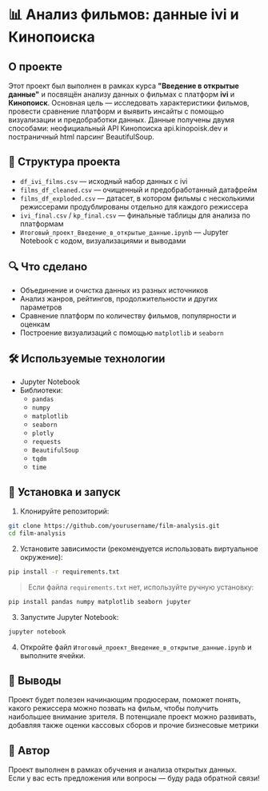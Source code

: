 # 📊 Анализ фильмов: данные ivi и Кинопоиска

## О проекте

Этот проект был выполнен в рамках курса **"Введение в открытые данные"** и посвящён анализу данных о фильмах с платформ **ivi** и **Кинопоиск**. Основная цель — исследовать характеристики фильмов, провести сравнение платформ и выявить инсайты с помощью визуализации и предобработки данных. Данные получены двумя способами: неофициальный API Кинопоиска api.kinopoisk.dev и постраничный html парсинг BeautifulSoup.

## 📁 Структура проекта

- `df_ivi_films.csv` — исходный набор данных с ivi  
- `films_df_cleaned.csv` — очищенный и предобработанный датафрейм  
- `films_df_exploded.csv` — датасет, в котором фильмы с несколькими режиссерами продублированы отдельно для каждого режиссера
- `ivi_final.csv` / `kp_final.csv` — финальные таблицы для анализа по платформам  
- `Итоговый_проект_Введение_в_открытые_данные.ipynb` — Jupyter Notebook с кодом, визуализациями и выводами  

## 🔍 Что сделано

- Объединение и очистка данных из разных источников  
- Анализ жанров, рейтингов, продолжительности и других параметров  
- Сравнение платформ по количеству фильмов, популярности и оценкам  
- Построение визуализаций с помощью `matplotlib` и `seaborn`  

## 🛠️ Используемые технологии

- Jupyter Notebook  
- Библиотеки:  
  - `pandas`  
  - `numpy`  
  - `matplotlib`  
  - `seaborn`
  - `plotly`
  - `requests`
  - `BeautifulSoup`
  - `tqdm`
  - `time`

## 🚀 Установка и запуск

1. Клонируйте репозиторий:

```bash
git clone https://github.com/yourusername/film-analysis.git
cd film-analysis
```

2. Установите зависимости (рекомендуется использовать виртуальное окружение):

```bash
pip install -r requirements.txt
```

> Если файла `requirements.txt` нет, используйте ручную установку:
```bash
pip install pandas numpy matplotlib seaborn jupyter
```

3. Запустите Jupyter Notebook:

```bash
jupyter notebook
```

4. Откройте файл `Итоговый_проект_Введение_в_открытые_данные.ipynb` и выполните ячейки.

## 📌 Выводы

Проект будет полезен начинающим продюсерам, поможет понять, какого режиссера можно позвать на фильм, чтобы получить наибольшее внимание зрителя. 
В потенциале проект можно развивать, добавляя также оценки кассовых сборов и прочие бизнесовые метрики

## 🧠 Автор

Проект выполнен в рамках обучения и анализа открытых данных.  
Если у вас есть предложения или вопросы — буду рада обратной связи!
